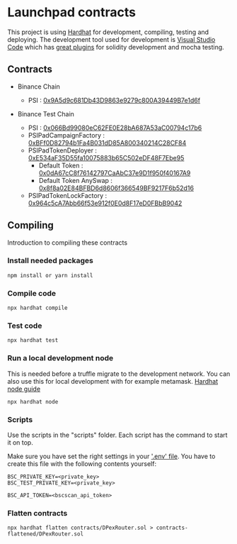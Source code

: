 # Launchpad contracts

This project is using [Hardhat](https://hardhat.org/getting-started/) for development, compiling, testing and deploying. The development tool used for development is [Visual Studio Code](https://code.visualstudio.com/) which has [great plugins](https://hardhat.org/guides/vscode-tests.html) for solidity development and mocha testing.

## Contracts

* Binance Chain
  * PSI : [0x9A5d9c681Db43D9863e9279c800A39449B7e1d6f](https://bscscan.com/address/0x9A5d9c681Db43D9863e9279c800A39449B7e1d6f)

* Binance Test Chain
  * PSI : [0x066Bd99080eC62FE0E28bA687A53aC00794c17b6](https://testnet.bscscan.com/address/0x066Bd99080eC62FE0E28bA687A53aC00794c17b6)
  * PSIPadCampaignFactory : [0xBFf0D82794b1Fa4B031dD85A800340214C28CF84](https://testnet.bscscan.com/address/0xBFf0D82794b1Fa4B031dD85A800340214C28CF84)
  * PSIPadTokenDeployer : [0xE534aF35D55fa10075883b65C502eDF48F7Ebe95](https://testnet.bscscan.com/address/0xE534aF35D55fa10075883b65C502eDF48F7Ebe95)
    * Default Token : [0x0dA67cC8f76142797CaAbC37e9D1f950f40167A9](https://testnet.bscscan.com/address/0x0dA67cC8f76142797CaAbC37e9D1f950f40167A9)
    * Default Token AnySwap : [0x8f8a02E84BFBD6d8606f366549BF9217F6b52d16](https://testnet.bscscan.com/address/0x8f8a02E84BFBD6d8606f366549BF9217F6b52d16)
  * PSIPadTokenLockFactory : [0x964c5cA7Abb66f53e912f0E0d8F17eD0FBbB9042](https://testnet.bscscan.com/address/0x964c5cA7Abb66f53e912f0E0d8F17eD0FBbB9042)

## Compiling

Introduction to compiling these contracts

### Install needed packages

```npm
npm install or yarn install
```

### Compile code

```npm
npx hardhat compile
```

### Test code

```node
npx hardhat test
```

### Run a local development node

This is needed before a truffle migrate to the development network. You can also use this for local development with for example metamask. [Hardhat node guide](https://hardhat.org/hardhat-network/)

```node
npx hardhat node
```

### Scripts

Use the scripts in the "scripts" folder. Each script has the command to start it on top.

Make sure you have set the right settings in your ['.env' file](https://www.npmjs.com/package/dotenv). You have to create this file with the following contents yourself:

```node
BSC_PRIVATE_KEY=<private_key>
BSC_TEST_PRIVATE_KEY=<private_key>

BSC_API_TOKEN=<bscscan_api_token>
```

### Flatten contracts

```node
npx hardhat flatten contracts/DPexRouter.sol > contracts-flattened/DPexRouter.sol
```